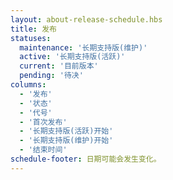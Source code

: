 ```yaml
---
layout: about-release-schedule.hbs
title: 发布
statuses:
  maintenance: '长期支持版(维护)'
  active: '长期支持版(活跃)'
  current: '目前版本'
  pending: '待决'
columns:
  - '发布'
  - '状态'
  - '代号'
  - '首次发布'
  - '长期支持版(活跃)开始'
  - '长期支持版(维护)开始'
  - '结束时间'
schedule-footer: 日期可能会发生变化。
---
```

